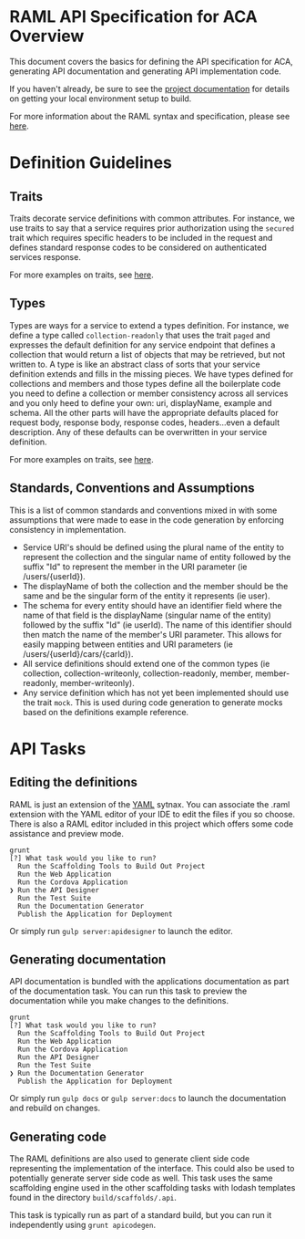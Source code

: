 # RAML API Specification for ACA Overview

This document covers the basics for defining the API specification for ACA, generating API documentation
and generating API implementation code. 

If you haven't already, be sure to see the [project documentation](../README.md) for details on getting your
local environment setup to build.

For more information about the RAML syntax and specification, please see [here](http://raml.org/docs.html).

# Definition Guidelines

## Traits

Traits decorate service definitions with common attributes. For instance, we use traits to say that
a service requires prior authorization using the `secured` trait which requires specific headers
to be included in the request and defines standard response codes to be considered on authenticated 
services response.

For more examples on traits, see [here](http://raml.org/docs-200.html#traits).

## Types

Types are ways for a service to extend a types definition. For instance, we define a type called `collection-readonly`
that uses the trait `paged` and expresses the default definition for any service endpoint that defines a collection
that would return a list of objects that may be retrieved, but not written to. A type is like an abstract class of sorts
that your service definition extends and fills in the missing pieces. We have types defined for collections and members
and those types define all the boilerplate code you need to define a collection or member consistency across all
services and you only heed to define your own: uri, displayName, example and schema. All the other parts will have the
appropriate defaults placed for request body, response body, response codes, headers...even a default description. Any
of these defaults can be overwritten in your service definition.

For more examples on traits, see [here](http://raml.org/docs-200.html#resource-types).

## Standards, Conventions and Assumptions

This is a list of common standards and conventions mixed in with some assumptions that were made to ease in the 
code generation by enforcing consistency in implementation. 

* Service URI's should be defined using the plural name of the entity to represent the collection and the singular
name of entity followed by the suffix "Id" to represent the member in the URI parameter (ie /users/{userId}). 
* The displayName of both the collection and the member should be the same and be the singular form of the entity it
represents (ie user). 
* The schema for every entity should have an identifier field where the name of that field is the displayName (singular
name of the entity) followed by the suffix "Id" (ie userId). The name of this identifier should then match the name of
the member's URI parameter. This allows for easily mapping between entities and URI parameters (ie /users/{userId}/cars/{carId}).
* All service definitions should extend one of the common types (ie collection, collection-writeonly, collection-readonly,
member, member-readonly, member-writeonly). 
* Any service definition which has not yet been implemented should use the trait `mock`. This is used during code generation
to generate mocks based on the definitions example reference.

# API Tasks

## Editing the definitions

RAML is just an extension of the [YAML](http://www.yaml.org/) sytnax. You can associate the .raml extension with the YAML editor of your 
IDE to edit the files if you so choose. There is also a RAML editor included in this project which offers some
code assistance and preview mode.

    grunt
    [?] What task would you like to run? 
      Run the Scaffolding Tools to Build Out Project 
      Run the Web Application 
      Run the Cordova Application 
    ❯ Run the API Designer 
      Run the Test Suite 
      Run the Documentation Generator 
      Publish the Application for Deployment 


Or simply run `gulp server:apidesigner` to launch the editor.

## Generating documentation

API documentation is bundled with the applications documentation as part of the documentation task. You can run
this task to preview the documentation while you make changes to the definitions.

    grunt
    [?] What task would you like to run? 
      Run the Scaffolding Tools to Build Out Project 
      Run the Web Application 
      Run the Cordova Application 
      Run the API Designer 
      Run the Test Suite 
    ❯ Run the Documentation Generator 
      Publish the Application for Deployment 


Or simply run `gulp docs` or `gulp server:docs` to launch the documentation and rebuild on changes.

## Generating code

The RAML definitions are also used to generate client side code representing the implementation of the interface. This
could also be used to potentially generate server side code as well. This task uses the same scaffolding engine used
in the other scaffolding tasks with lodash templates found in the directory `build/scaffolds/.api`.

This task is typically run as part of a standard build, but you can run it independently using `grunt apicodegen`.

